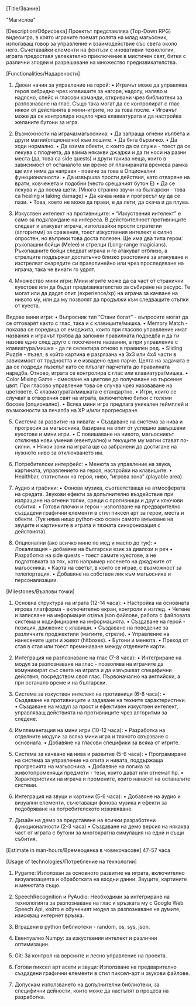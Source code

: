 [Title/Звание] 

"Магислов"

[Description/Обрисовка] 
Проектът представлява (Top-Down RPG) видеоигра, в която играчите поемат ролята на млад магьосник, използващ говор за управление и взаимодействие със света около него. 
Съчетавайки елементи на фентъзи с иновативни технологии, играта предоставя увлекателно приключение в мистичен свят, битки с различни злодеи и разрешаване на множество
предизвикателства. 

[Functionalities/Надарености] 
1. Двоен начин за управление на герой: 
• Играчът може да управлява героя хибридно чрез клавишите за нагоре, надолу, наляво и надясно, спейс и гласови команди, откривани чрез библиотеки за разпознаване на глас. 
Също така могат да се контролират с глас някои от действията в мини-игрите, но за това после. 
• Играчът може да се контролира изцяло чрез клавиатурата и да настройва желаните бутони за игра. 

2. Възможности на играча/магьосника: 
• Да запраща огнени кълбета и други магии(опционално) към лошите. 
• Да бяга бързичко. 
• Да ходи нормално. 
• Да взима обекти, с които да си служи - тоест да се лекува с плодчета, да взима някакви джаджи и да ги носи на разни места (да, това са side quests) и други такива неща, 
които в зависимост от останалото ми време от планираната времева рамка ще или няма да направя - повече за това в Опционални функционалности.
• Да извършва прости действия, като отваряне на врати, ковчежета и подобни (често срещаният бутон E) 
• Да се лекува и да поема щети. (Много странно звучи на български - това са healing и taking damage) 
• Да качва нива и прогресът му да се пази. • Това, което не може да прави, е да лети, да скача и да плувa. 

3. Изкуствен интелект на противниците: 
• “Изкуствения интелект” е само за подклаждане на интереса. В действителност противниците следват и атакуват играча, използвайки прости стратегии (алгоритми) за сражения, тоест 
изкуствения интелект е силно опростен, но въпреки това доста полезен. Ще има два типа герои: ръкопашни бойци (Melee) и стрелци (Long-range magicians). Ръкопашните бойци следват 
играча и го атакуват отблизо, а стрелците поддържат достатъчно близко разстояние за атакуване и изстрелват снарядите си праволинейно или чрез проследяване на играча, така че 
винаги го удрят. 

4. Множество мини игри: 
Мини игрите може да са част от странични куестове или да бъдат предизвикателство за събиране на ресурс. Те могат или да дадат опит (experience/xp) на играча за качване на нивото му, 
или да му позволят да продължи към следващите стъпки от куеста. 

Видове мини игри:
• Въпросник тип “Стани богат” - въпросите могат да се отговарят както с глас, така и с клавишите/мишка. 
• Memory Match - показва се поредица от емоджита, които при гласово управление имат названия и играчът трябва да запомни правилната подредба и да ги назове едно след друго с посочените 
названия, а при управление с клавиатура/мишка - да ги селектира отново в правилен ред. 
• Sliding Puzzle - пъзел, в който картина е разрязана на 3x3 или 4x4 части в зависимост от трудността и е извадено едно парче. Целта на задачата е да се подреди пъзелът като се плъзгат 
парчетата до правилната наредба. Отново, играта се контролира с глас или клавиатура/мишка. 
• Color Mixing Game - смесване на цветове до получаване на търсения цвят. При гласово управление това се случва чрез назоваване на цветовете. С клавиатурата/мишката е стандартно. 
• Игри, които се случват в отворения свят на играта, включително битки с големи босове (опционално). 
• Всяка мини игра предлага уникален геймплей и възможности за печалба на XP и/или прогресиране. 

5. Система за развитие на нивата: 
• Създаване на система за нива и прогресия за магьосника, базирана на опит от успешно завършени куестове и мини игри. 
• С повишаване на нивото, магьосникът отключва нови умения (евентуално) и текущите му магии стават по-силни. 
• Някои зони на играта ще са забранени до достигане на нужното ниво за отключването им. 

6. Потребителски интерфейс: 
• Менюта за управление на звука, картината, управлението на героя, настройки на клавишите. 
• Healthbar, статистики на героя, ниво, “игрова зона” (playable area)

7. Аудио и графики: 
• Фонова музика, съответстваща на атмосферата на средата. Звукови ефекти за допълнително въздействие при изпращане на огнени топки, срещи с противници и други ключови събития. 
• Готови плочки и герои - използване на предварително създадени графични елементи в стил пиксел арт за герои, места и обекти. (Тук няма нищо python-ско освен самото вмъкване 
на звуците и картинките в играта и тяхната синхронизация с действията). 

8. Опционални (ако всичко мине по мед и масло до тук):
• Локализация - добавяне на български език за диалози и реч 
• Разработка на side quests - тоест самите куестове, а не подготовката за тях, като например носенето на джаджите от магьосника. 
• Карта на светът, в които се играе, с възможност за телепортация. 
• Добавяне на собствен лик към магьосника и персонализации. 

[Milestones/Възлови точки] 
1. Основна структура на играта (12-14 часа): 
• Настройка на основната игрова платформа - включително екран, контроли и изглед. 
• Четене и записване на информация от/във json файлове, работа с файловата система и кодифициране на информацията. 
• Създаване на герой - позиция, движение с клавиши. 
• Създаване на поведение за различните проджектили (магиите, стрели). 
• Управление на нанесените щети и живот (hitboxes). 
• Бутони и менюта. 
• Преход от стая в стая или тоест преминаване между отделните карти.

2. Интеграция на разпознаване на глас (7-8 часа): 
• Интегриране на модул за разпознаване на глас - позволява на играчите да комуникират със света на играта и да извършват специфични действия, посредством своя глас. 
Първоначално на английски, а при останало време и на български. 

3. Система за изкуствен интелект на противници (6-8 часа): 
• Създаване на противниците и задаване на техните характеристики. 
• Създаване на модул за прост и ефективен изкуствен интелект, управляващ действията на противниците чрез алгоритми за следене. 

4. Имплементация на мини игри (10-12 часа): 
• Разработка на отделните модули за всяка мини игра и тяхното свързване с основната. 
• Добавяне на гласови специфики за всяка от игрите. 

5. Система за качване на нива и развитие (5-6 часа): 
• Програмиране на система за управление на опита и нивата, поддържаща прогресията на магьосника. 
• Добавяне на логика за животопроменящи предмети - тези, които дават или отнемат hp. 
• Характеристики на играча и промените, които нанасят на останалите системи. 

6. Интеграция на звуци и картини (5-6 часа): 
• Добавяне на аудио и визуални елементи, съчетаващи фонова музика и ефекти за подобряване на потребителското изживяване. 

7. Дизайн на демо за представяне на всички разработени функционалности (2-3 часа)
• Създаване на демо версия на някаква част от играта с бутони за многократна симулация на едни и същи събития.

[Estimate in man-hours/Времеоценка в човекочасове] 
47-57 часа 

[Usage of technologies/Потребление на технологии] 
1. Pygame: Използван за основното развитие на играта, включително визуализацията и обработката на входни данни. Звуците, картините и менютата също. 

2. SpeechRecognition и PyAudio: Необходими за интегриране на технологията за разпознаване на глас и връзката му с Google Web Speech Api, който е обученият модел за 
разпознаване на думите, изискващ интернет връзка. 

3. Вградени в python библиотеки - random, os, sys, json. 

4. Евентуално Numpy: за изкуствения интелект и различни оптимизации. 

5. Git: За контрол на версиите и лесно управление на проекта. 

6. Готови пиксел арт асети и звуци: Използване на предварително създадени графични елементи в стил пиксел-арт и звукови файлове.

7. Допускам използването на допълнителни библиотеки, за специфични дейности, които може да настъпят в процеса на разработкa. 